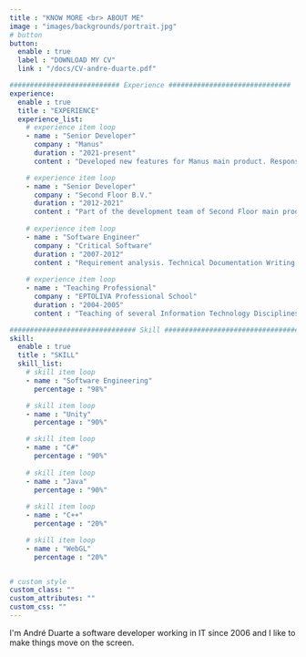 ```yaml
---
title : "KNOW MORE <br> ABOUT ME"
image : "images/backgrounds/portrait.jpg"
# button
button:
  enable : true
  label : "DOWNLOAD MY CV"
  link : "/docs/CV-andre-duarte.pdf"

########################### Experience ##############################
experience:
  enable : true
  title : "EXPERIENCE"
  experience_list:
    # experience item loop
    - name : "Senior Developer"
      company : "Manus"
      duration : "2021-present"
      content : "Developed new features for Manus main product. Responsible for the development of a tool for setting up skeletons for animation. Worked in a VR interaction framework. Maintained integration plugins with Unity and Unreal."

    # experience item loop
    - name : "Senior Developer"
      company : "Second Floor B.V."
      duration : "2012-2021"
      content : "Part of the development team of Second Floor main product, using agile methodologies. Responsible for the development of a solution for Stress testing analysis."
      
    # experience item loop
    - name : "Software Engineer"
      company : "Critical Software"
      duration : "2007-2012"
      content : "Requirement analysis. Technical Documentation Writing. Implementation of several modules mostly in web applications. Maintenance and Warranty of several modules."
      
    # experience item loop
    - name : "Teaching Professional"
      company : "EPTOLIVA Professional School"
      duration : "2004-2005"
      content : "Teaching of several Information Technology Disciplines."

############################### Skill #################################
skill:
  enable : true
  title : "SKILL"
  skill_list:
    # skill item loop
    - name : "Software Engineering"
      percentage : "98%"

    # skill item loop
    - name : "Unity"
      percentage : "90%"

    # skill item loop
    - name : "C#"
      percentage : "90%"
      
    # skill item loop
    - name : "Java"
      percentage : "90%"
      
    # skill item loop
    - name : "C++"
      percentage : "20%"

    # skill item loop
    - name : "WebGL"
      percentage : "20%"


# custom style
custom_class: "" 
custom_attributes: "" 
custom_css: ""
---
```


I'm André Duarte a software developer working in IT since 2006 and I like to make things move on the screen.